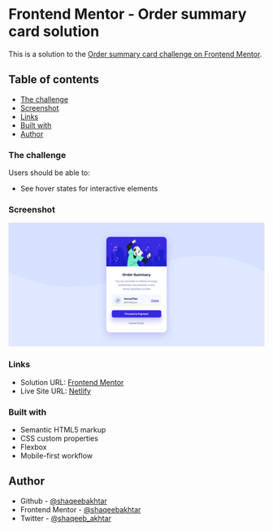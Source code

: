 # Frontend Mentor - Order summary card solution

This is a solution to the [Order summary card challenge on Frontend Mentor](https://www.frontendmentor.io/challenges/order-summary-component-QlPmajDUj).

## Table of contents

- [The challenge](#the-challenge)
- [Screenshot](#screenshot)
- [Links](#links)
- [Built with](#built-with)
- [Author](#author)

### The challenge

Users should be able to:

- See hover states for interactive elements

### Screenshot

![](/screenshot.png)

### Links

- Solution URL: [Frontend Mentor](https://www.frontendmentor.io/solutions/order-summary-card-VnI0uvb52)
- Live Site URL: [Netlify](https://frontendmentor-order-summary-card.netlify.app/)

### Built with

- Semantic HTML5 markup
- CSS custom properties
- Flexbox
- Mobile-first workflow

## Author

- Github - [@shaqeebakhtar](https://github.io/shaqeebakhtar)
- Frontend Mentor - [@shaqeebakhtar](https://www.frontendmentor.io/profile/shaqeebakhtar)
- Twitter - [@shaqeeb_akhtar](https://www.twitter.com/shaqeeb_akhtar)
